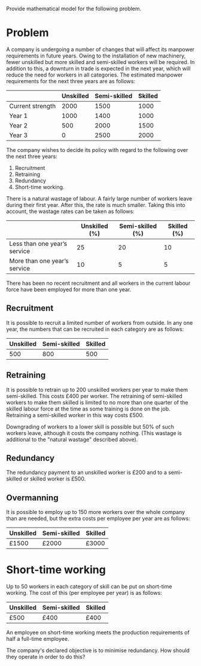 Provide mathematical model for the following problem.

# Problem
A company is undergoing a number of changes that will affect its manpower
requirements in future years. Owing to the installation of new machinery, fewer
unskilled but more skilled and semi-skilled workers will be required. In addition
to this, a downturn in trade is expected in the next year, which will reduce the
need for workers in all categories. The estimated manpower requirements for the
next three years are as follows:

|                  | Unskilled | Semi-skilled | Skilled |
|------------------|-----------|--------------|---------|
| Current strength | 2000      | 1500         | 1000    |
| Year 1           | 1000      | 1400         | 1000    |
| Year 2           | 500       | 2000         | 1500    |
| Year 3           | 0         | 2500         | 2000    |

The company wishes to decide its policy with regard to the following over
the next three years:
1. Recruitment
2. Retraining
3. Redundancy
4. Short-time working.

There is a natural wastage of labour. A fairly large number of workers leave
during their first year. After this, the rate is much smaller. Taking this into
account, the wastage rates can be taken as follows:

|                              | Unskilled (%) | Semi-skilled (%) | Skilled (%) |
|------------------------------|---------------|------------------|-------------|
| Less than one year’s service | 25            | 20               | 10          |
| More than one year’s service | 10            | 5                | 5           |

There has been no recent recruitment and all workers in the current labour
force have been employed for more than one year.


## Recruitment
It is possible to recruit a limited number of workers from outside. In any one
year, the numbers that can be recruited in each category are as follows:

| Unskilled | Semi-skilled | Skilled |
|-----------|--------------|---------|
| 500       | 800          | 500     |


## Retraining
It is possible to retrain up to 200 unskilled workers per year to make them semi-skilled.
This costs £400 per worker. The retraining of semi-skilled workers to
make them skilled is limited to no more than one quarter of the skilled labour
force at the time as some training is done on the job. Retraining a semi-skilled
worker in this way costs £500.

Downgrading of workers to a lower skill is possible but 50% of such workers
leave, although it costs the company nothing. (This wastage is additional to the
"natural wastage" described above).


## Redundancy
The redundancy payment to an unskilled worker is £200 and to a semi-skilled
or skilled worker is £500.


## Overmanning
It is possible to employ up to 150 more workers over the whole company than
are needed, but the extra costs per employee per year are as follows:

| Unskilled | Semi-skilled | Skilled |
|-----------|--------------|---------|
| £1500     | £2000        | £3000   |


# Short-time working
Up to 50 workers in each category of skill can be put on short-time working.
The cost of this (per employee per year) is as follows:

| Unskilled | Semi-skilled | Skilled |
|-----------|--------------|---------|
| £500      | £400         | £400    |


An employee on short-time working meets the production requirements of
half a full-time employee.

The company's declared objective is to minimise redundancy. How should
they operate in order to do this?
